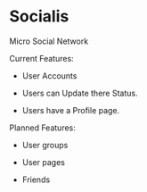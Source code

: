# Socialis
Micro Social Network

Current Features:

* User Accounts

* Users can Update there Status.

* Users have a Profile page.

Planned Features:

* User groups

* User pages

* Friends
